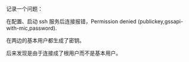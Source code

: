 记录一个问题：

在配置、启动 ssh 服务后连接报错，Permission denied (publickey,gssapi-with-mic,password).

在两边的基本用户都生成了密钥。

后来发现是由于连接成了根用户而不是基本用户。
